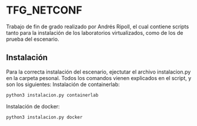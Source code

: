 # TFG_NETCONF
Trabajo de fin de grado realizado por Andrés Ripoll, el cual contiene scripts tanto para la instalación de los laboratorios virtualizados, como de los de prueba del escenario.
## Instalación
Para la correcta instalación del escenario, ejectutar el archivo instalacion.py en la carpeta pesonal. Todos los comandos vienen explicados en el script, y son los siguientes:
Instalación de containerlab:
```bash
python3 instalacion.py containerlab
```
Instalación de docker:
```bash
python3 instalacion.py docker
```
